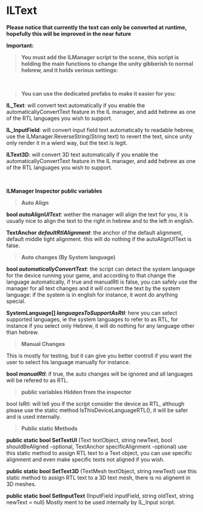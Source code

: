 # ILText

**Please notice that currently the text can only be converted at runtime, hopefully this will be improved in the near future**

**Important:**

>**You must add the ILManager script to the scene, this script is holding the main functions to change the unity gibberish to normal hebrew, and it holds verious settings:**

<br />

>**You can use the dedicated prefabs to make it easier for you:**

**IL_Text**: will convert text automatically if you enable the automaticallyConvertText feature in the IL manager, and add hebrew as one of the RTL languages you wish to support.

**IL_InputField**: will convert input field text automatically to readable hebrew, use the ILManager.ReverseString(String text) to revert the text, since unity only render it in a wierd way, but the text is legit.


**ILText3D**: will convert 3D text automatically if you enable the automaticallyConvertText feature in the IL manager, and add hebrew as one of the RTL languages you wish to support.

<br />

**ILManager Inspector public variables**

>**Auto Align** 

**bool _autoAlignUIText_**: wether the manager will align the text for you, it is usually nice to align the text to the right in hebrew and to the left in english.

**TextAnchor _defaultRtlAlignment_**: the anchor of the default alignment, default middle tight alignment. this will do nothing if the autoAlignUIText is false.

>**Auto changes (By System language)**

**bool _automaticallyConvertText_**: the script can detect the system language for the device running your game, and according to that change the language automatically, if true and manualRtl is false, you can safely use the manager for all text changes and it will convert the text by the system language: if the system is in english for instance, it wont do anything special.

**SystemLanguage[] _languagesToSupportAsRtl_**: here you can select supported languages, ie the system languages to refer to as RTL, for instance if you select only Hebrew, it will do nothing for any language other than hebrew.

>**Manual Changes**

This is mostly for testing, but it can give you better controll if you want the user to select his language manually for instance.

**bool _manualRtl_**: if true, the auto changes will be ignored and all languages will be refered to as RTL.

>**public variables Hidden from the inspector**

 bool IsRtl: will tell you if the script consider the device as RTL, although please use the static method IsThisDeviceLanguageRTL(), it will be safer and is used internally.
 
 
>**Public static Methods**


**public static bool SetTextUI** (Text textObject, string newText, bool shouldBeAligned -optional, TextAnchor specificAlignment -optional)
use this static method to assign RTL text to a Text object, you can use specific alignment and even make specific texts not aligned if you wish.


**public static bool SetText3D** (TextMesh textObject, string newText)
use this static method to assign RTL text to a 3D text mesh, there is no alignemt in 3D meshes.

**public static bool SetInputText** (InputField inputField, string oldText, string newText = null)
Mostly ment to be used internally by IL_Input script.
